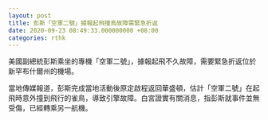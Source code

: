 ```yaml
---
layout: post
title: 彭斯「空軍二號」據報起飛撞鳥故障需緊急折返
date: 2020-09-23 08:49:33.000000000 +08:00
categories: rthk
---
```


美國副總統彭斯乘坐的專機「空軍二號」，據報起飛不久故障，需要緊急折返位於新罕布什爾州的機場。

當地傳媒報道，彭斯完成當地活動後原定啟程返回華盛頓，估計「空軍二號」在起飛時意外撞到飛行的雀鳥，導致引擎故障。白宮證實有關消息，指彭斯就事件並無受傷，已經轉乘另一航機。
